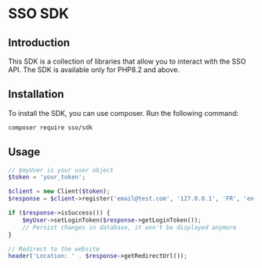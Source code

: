 # SSO SDK

## Introduction

This SDK is a collection of libraries that allow you to interact with the SSO API.
The SDK is available only for PHP8.2 and above.

## Installation

To install the SDK, you can use composer. Run the following command:

```bash
composer require sso/sdk
```

## Usage

```php
// $myUser is your user object
$token = 'your_token';

$client = new Client($token);
$response = $client->register('email@test.com', '127.0.0.1', 'FR', 'en', 'c0023');

if ($response->isSuccess()) {
    $myUser->setLoginToken($response->getLoginToken());
    // Persist changes in database, it won't be displayed anymore
}

// Redirect to the website
header('Location: ' . $response->getRedirectUrl());
```